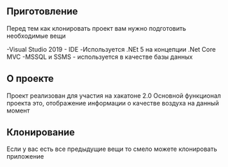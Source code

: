 ## Приготовление

Перед тем как клонировать проект вам нужно подготовить необходимые вещи

-Visual Studio 2019 - IDE
-Используется .NEt 5 на концепции .Net Core MVC
-MSSQL и SSMS - используется в качестве базы данных

## О проекте
Проект реализован для участия на хакатоне 2.0
Основной функционал проекта это, отображение информации о качестве воздуха на данный момент

## Клонирование

Если у вас есть все предыдущие вещи то смело можете клонировать приложение
